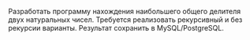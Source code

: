 Разработать программу нахождения наибольшего общего делителя двух натуральных 
чисел. Требуется реализовать рекурсивный и без рекурсии варианты. Результат сохранить в 
MySQL/PostgreSQL.
